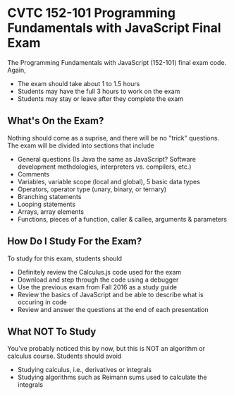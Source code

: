 # CVTC 152-101 Programming Fundamentals with JavaScript Final Exam
The Programming Fundamentals with JavaScript (152-101) final exam code.  Again,
* The exam should take about 1 to 1.5 hours
* Students may have the full 3 hours to work on the exam
* Students may stay or leave after they complete the exam

## What's On the Exam?
Nothing should come as a suprise, and there will be no "trick" questions.  The exam will be divided into sections that include
* General questions (Is Java the same as JavaScript?  Software development methdologies, interpreters vs. compilers, etc.)
* Comments
* Variables, variable scope (local and global), 5 basic data types
* Operators, operator type (unary, binary, or ternary)
* Branching statements
* Looping statements
* Arrays, array elements
* Functions, pieces of a function, caller & callee, arguments & parameters

## How Do I Study For the Exam?
To study for this exam, students should
* Definitely review the Calculus.js code used for the exam
* Download and step through the code using a debugger
* Use the previous exam from Fall 2016 as a study guide
* Review the basics of JavaScript and be able to describe what is occuring in code
* Review and answer the questions at the end of each presentation

## What NOT To Study
You've probably noticed this by now, but this is NOT an algorithm or calculus course.  Students should avoid
* Studying calculus, i.e., derivatives or integrals
* Studying algorithms such as Reimann sums used to calculate the integrals
